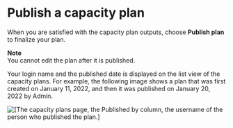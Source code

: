 # Publish a capacity plan<a name="publish-capacity-plan"></a>

When you are satisfied with the capacity plan outputs, choose **Publish plan** to finalize your plan\. 

**Note**  
You cannot edit the plan after it is published\. 

Your login name and the published date is displayed on the list view of the capacity plans\. For example, the following image shows a plan that was first created on January 11, 2022, and then it was published on January 20, 2022 by Admin\.

![\[The capacity plans page, the Published by column, the username of the person who published the plan.\]](http://docs.aws.amazon.com/connect/latest/adminguide/images/wfm-capacity-planning-date-published.png)